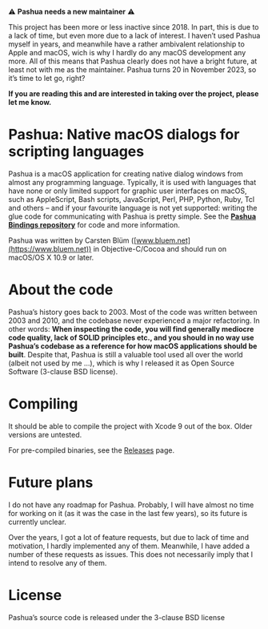 ⚠️ **Pashua needs a new maintainer** ⚠️

This project has been more or less inactive since 2018. In part, this is due to a lack of time, but even more due to a lack of interest. I haven’t used Pashua myself in years, and meanwhile have a rather ambivalent relationship to Apple and macOS, wich is why I hardly do any macOS development any more. All of this means that Pashua clearly does not have a bright future, at least not with me as the maintainer. Pashua turns 20 in November 2023, so it’s time to let go, right?

**If you are reading this and are interested in taking over the project, please let me know.**


# Pashua: Native macOS dialogs for scripting languages

Pashua is a macOS application for creating native dialog windows from almost any programming language. Typically, it is used with languages that have none or only limited support for graphic user interfaces on macOS, such as AppleScript, Bash scripts, JavaScript, Perl, PHP, Python, Ruby, Tcl and others – and if your favourite language is not yet supported: writing the glue code for communicating with Pashua is pretty simple. See the **[Pashua Bindings repository](https://github.com/BlueM/Pashua-Bindings)** for code and more information.

Pashua was written by Carsten Blüm ([www.bluem.net](https://www.bluem.net)) in Objective-C/Cocoa and should run on macOS/OS X 10.9 or later.


# About the code

Pashua’s history goes back to 2003. Most of the code was written between 2003 and 2010, and the codebase never experienced a major refactoring. In other words: **When inspecting the code, you will find generally mediocre code quality, lack of SOLID principles etc., and you should in no way use Pashua’s codebase as a reference for how macOS applications should be built**. Despite that, Pashua is still a valuable tool used all over the world (albeit not used by me …), which is why I released it as Open Source Software (3-clause BSD license).


# Compiling

It should be able to compile the project with Xcode 9 out of the box. Older versions are untested.

For pre-compiled binaries, see the [Releases](https://github.com/BlueM/Pashua/releases) page.


# Future plans

I do not have any roadmap for Pashua. Probably, I will have almost no time for working on it (as it was the case in the last few years), so its future is currently unclear.

Over the years, I got a lot of feature requests, but due to lack of time and motivation, I hardly implemented any of them. Meanwhile, I have added a number of these requests as issues. This does not necessarily imply that I intend to resolve any of them.


# License

Pashua’s source code is released under the 3-clause BSD license
